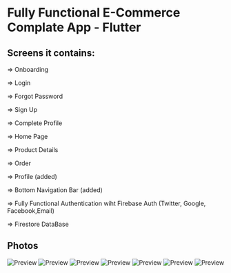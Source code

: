 # Fully Functional E-Commerce Complate App - Flutter 



## Screens it contains:

=> Onboarding

=> Login

=> Forgot Password

=> Sign Up

=> Complete Profile

=> Home Page

=> Product Details

=> Order

=> Profile (added)

=> Bottom Navigation Bar (added)

=> Fully Functional Authentication wiht Firebase Auth (Twitter, Google, Facebook,Email)

=> Firestore DataBase

## Photos
![Preview](/1.png)
![Preview](2.png)
![Preview](3.png)
![Preview](4.png)
![Preview](5.png)
![Preview](6.png)
![Preview](7.png)
